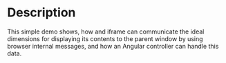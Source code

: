 
# Description

This simple demo shows, how and iframe can communicate the ideal dimensions for displaying its contents to the parent
 window by using browser internal messages, and how an Angular controller can handle this data.
